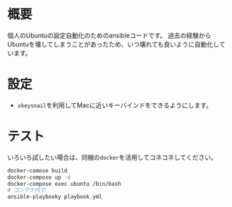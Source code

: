 # 概要

個人のUbuntuの設定自動化のためのansibleコードです。
過去の経験からUbuntuを壊してしまうことがあったため、いつ壊れても良いように自動化しています。

# 設定
- `xkeysnail`を利用してMacに近いキーバインドをできるようにします。

# テスト

いろいろ試したい場合は、同梱の`docker`を活用してコネコネしてください。

```bash
docker-comose build
docker-compose up -d
docker-compose exec ubuntu /bin/bash
# コンテナ内で
ansible-playbooky playbook.yml
```

